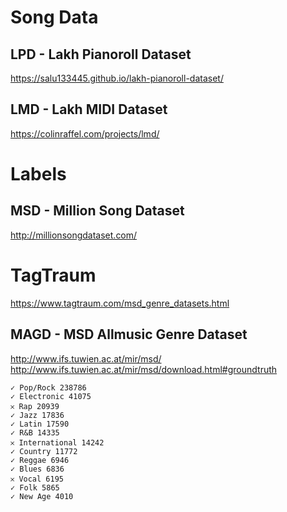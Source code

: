 # Song Data

## LPD - Lakh Pianoroll Dataset

https://salu133445.github.io/lakh-pianoroll-dataset/

## LMD - Lakh MIDI Dataset

https://colinraffel.com/projects/lmd/

# Labels

## MSD - Million Song Dataset

http://millionsongdataset.com/

# TagTraum

https://www.tagtraum.com/msd_genre_datasets.html

## MAGD - MSD Allmusic Genre Dataset

http://www.ifs.tuwien.ac.at/mir/msd/
http://www.ifs.tuwien.ac.at/mir/msd/download.html#groundtruth

    ✓ Pop/Rock 238786
    ✓ Electronic 41075
    𐄂 Rap 20939
    ✓ Jazz 17836
    ✓ Latin 17590
    ✓ R&B 14335
    𐄂 International 14242
    ✓ Country 11772
    ✓ Reggae 6946
    ✓ Blues 6836
    𐄂 Vocal 6195
    ✓ Folk 5865
    ✓ New Age 4010
